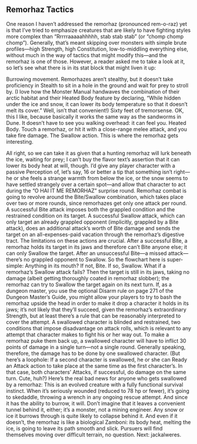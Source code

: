 ## Remorhaz Tactics

One reason I haven’t addressed the remorhaz (pronounced rem-o-raz) yet is that I’ve tried to emphasize creatures that are likely to have fighting styles more complex than “Rrrrraaaaahhhhh, stab stab stab” (or “chomp chomp chomp”). Generally, that’s meant skipping over monsters with simple brute profiles—high Strength, high Constitution, low-to-middling everything else, without much in the way of tactics that might modify this—and the remorhaz is one of those. However, a reader asked me to take a look at it, so let’s see what there is in its stat block that might liven it up:

Burrowing movement. Remorhazes aren’t stealthy, but it doesn’t take proficiency in Stealth to sit in a hole in the ground and wait for prey to stroll by. (I love how the Monster Manual handwaves the combination of their arctic habitat and their Heated Body feature by declaring, “While hidden under the ice and snow, it can lower its body temperature so that it doesn’t melt its cover.” Well, isn’t that convenient!)
Sixty feet of tremorsense. OK, this I like, because basically it works the same way as the sandworms in Dune. It doesn’t have to see you walking overhead: it can feel you.
Heated Body. Touch a remorhaz, or hit it with a close-range melee attack, and you take fire damage.
The Swallow action. This is where the remorhaz gets interesting.


All right, so we can take it as given that a hunting remorhaz will lurk beneath the ice, waiting for prey; I can’t buy the flavor text’s assertion that it can lower its body heat at will, though. I’d give any player character with a passive Perception of, let’s say, 16 or better a tip that something isn’t right—he or she feels a strange warmth from below the ice, or the snow seems to have settled strangely over a certain spot—and allow that character to act during the “O HAI IT ME REMORHAZ” surprise round.
Remorhaz combat is going to revolve around the Bite/Swallow combination, which takes place over two or more rounds, since remorhazes get only one attack per round. A successful Bite attack imposes both the grappled condition and the restrained condition on its target. A successful Swallow attack, which can only target an already grappled opponent (implicitly, grappled by a Bite attack), does an additional attack’s worth of Bite damage and sends the target on an all-expenses-paid vacation through the remorhaz’s digestive tract.
The limitations on these actions are crucial. After a successful Bite, a remorhaz holds its target in its jaws and therefore can’t Bite anyone else; it can only Swallow the target. After an unsuccessful Bite—a missed attack—there’s no grappled opponent to Swallow. So the flowchart here is super-simple: Anything in its mouth? If not, Bite. If so, Swallow.
What if a remorhaz’s Swallow attack fails? Then the target is still in its jaws, taking no damage (albeit getting thoroughly coated in remorhaz slobber); the remorhaz can try to Swallow the target again on its next turn.
If, as a dungeon master, you use the optional Disarm rule on page 271 of the Dungeon Master’s Guide, you might allow your players to try to bash the remorhaz upside the head in order to make it drop a character it holds in its jaws; it’s not likely that they’ll succeed, given the remorhaz’s extraordinary Strength, but at least there’s a rule that can be reasonably interpreted to cover the attempt.
A swallowed character is blinded and restrained, two conditions that impose disadvantage on attack rolls, which is relevant to any attempt that character makes to fight his or her way out. To make a remorhaz puke them back up, a swallowed character will have to inflict 30 points of damage in a single turn—not a single round. Generally speaking, therefore, the damage has to be done by one swallowed character. (But here’s a loophole: If a second character is swallowed, he or she can Ready an Attack action to take place at the same time as the first character’s. In that case, both characters’ Attacks, if successful, do damage on the same turn. Cute, huh?)
Here’s the real bad news for anyone who gets swallowed by a remorhaz: This is an evolved creature with a fully functional survival instinct. When it’s seriously wounded (reduced to 78 hp or fewer), it’s going to skedaddle, throwing a wrench in any ongoing rescue attempt. And since it has the ability to burrow, it will.
Don’t imagine that it leaves a convenient tunnel behind it, either; it’s a monster, not a mining engineer. Any snow or ice it burrows through is quite likely to collapse behind it. And even if it doesn’t, the remorhaz is like a biological Zamboni: its body heat, melting the ice, is going to leave its path smooth and slick. Pursuers will find themselves moving over difficult terrain, no question.
Next: jackalweres.
